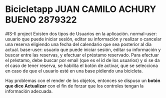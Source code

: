 Bicicletapp JUAN CAMILO ACHURY BUENO 2879322
======
#IS-II project
Existen dos tipos de Usuarios en la aplicación. 
normal-user: usuario que puede iniciar sesión, editar su información y realizar o cancelar una reserva eligiendo una fecha del calendario que sea posterior al día actual. 
base-user: usuario que puede iniciar sesión, editar su información y buscar entre las reservas, y efectuar el préstamo reservado.
Para efectuar el préstamo, debe buscar por email (que es el id de los usuarios) y si se da el caso de tener reserva, se habilita el botón de activar, que se selecciona en caso de que el usuario esté en una base pidiendo una bicicleta.

Hay problemas con el render de los objetos, entonces se dispuso un <strong>botón que dice Actualizar</strong> con el fin de forzar que los controles tengan la información adecuada. 
